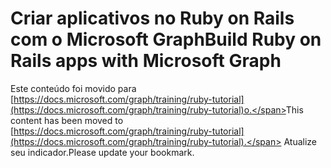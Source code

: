 # <a name="build-ruby-on-rails-apps-with-microsoft-graph"></a><span data-ttu-id="544f5-101">Criar aplicativos no Ruby on Rails com o Microsoft Graph</span><span class="sxs-lookup"><span data-stu-id="544f5-101">Build Ruby on Rails apps with Microsoft Graph</span></span>

<span data-ttu-id="544f5-102">Este conteúdo foi movido para [https://docs.microsoft.com/graph/training/ruby-tutorial](https://docs.microsoft.com/graph/training/ruby-tutorial)o.</span><span class="sxs-lookup"><span data-stu-id="544f5-102">This content has been moved to [https://docs.microsoft.com/graph/training/ruby-tutorial](https://docs.microsoft.com/graph/training/ruby-tutorial).</span></span> <span data-ttu-id="544f5-103">Atualize seu indicador.</span><span class="sxs-lookup"><span data-stu-id="544f5-103">Please update your bookmark.</span></span>
